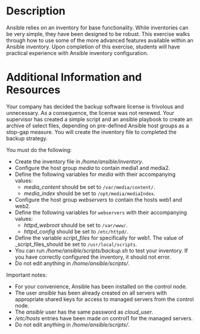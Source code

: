 # Description

Ansible relies on an inventory for base functionality. While inventories can be very simple, they have been designed to be robust. This exercise walks through how to use some of the more advanced features available within an Ansible inventory. Upon completion of this exercise, students will have practical experience with Ansible inventory configuration.

# Additional Information and Resources

Your company has decided the backup software license is frivolous and unnecessary. As a consequence, the license was not renewed. Your supervisor has created a simple script and an ansible playbook to create an archive of select files, depending on pre-defined Ansible host groups as a stop-gap measure. You will create the inventory file to completed the backup strategy.

You must do the following:

-   Create the inventory file in  _/home/ansible/inventory_.
-   Configure the host group  _media_  to contain media1 and media2.
-   Define the following variables for  _media_  with their accompanying values:
    -   _media_content_  should be set to  `/var/media/content/`.
    -   _media_index_  should be set to  `/opt/media/mediaIndex`.
-   Configure the host group  _webservers_  to contain the hosts web1 and web2.
-   Define the following variables for  `webservers`  with their accompanying values:
    -   _httpd_webroot_  should be set to  `/var/www/`.
    -   _httpd_config_  should be set to  `/etc/httpd/`.
-   Define the variable  _script_files_  for specifically for web1. The value of  _script_files_should be set to  `/usr/local/scripts`.
-   You can run  _/home/ansible/scripts/backup.sh_  to test your inventory. If you have correctly configured the inventory, it should not error.
-   Do not edit anything in  _/home/ansible/scripts/_.

Important notes:

-   For your convenience, Ansible has been installed on the control node.
-   The user  _ansible_  has been already created on all servers with appropriate shared keys for access to managed servers from the control node.
-   The  _ansible_  user has the same password as  _cloud_user_.
-   _/etc/hosts_  entries have been made on control1 for the managed servers.
-   Do not edit anything in  _/home/ansible/scripts/_.